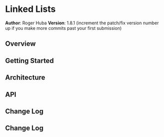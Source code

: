 # Linked Lists

**Author**: Roger Huba
**Version**: 1.8.1 (increment the patch/fix version number up if you make more commits past your first submission)

## Overview
<!-- Program was mostly starter code.  Added in a function to check to see if an integer was in the link list chain. -->

## Getting Started
<!-- No additional steps for execution.  For testing but have a virtual environment. -->

## Architecture
<!-- Programed in Python, tested with Pytest.-->

## API
<!-- No API used. -->

## Change Log
<!--
11-29-2018 1500 - Added functionality to add and delete some things.
12-03-2018 1400 - Added insertion methods to add to end, add before, and add after
12-04-2018 1400 - Added function to get the nth position from the tail and return that value.
12-05-2018 1400 - Added function to merge "zipper" 2 linked lists into a single list and return the head of merged list.
-->

## Change Log
